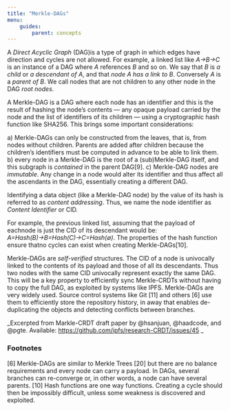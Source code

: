 ```yaml
---
title: "Merkle-DAGs"
menu:
    guides:
        parent: concepts
---
```


A _Direct Acyclic Graph_ (DAG)is a type of graph in which edges have direction and cycles are not allowed. For example, a linked list like _A→B→C_ is an instance of a DAG where _A_ references _B_ and so on. We say that _B_ is _a child_ or _a descendant of A_, and that _node A has a link to B_. Conversely _A_ is a _parent of B_. We call nodes that are not children to any other node in the DAG _root nodes_.

A Merkle-DAG is a DAG where each node has an identifier and this is the result of hashing the node’s contents — any opaque payload carried by the node and the list of identifiers of its children — using a cryptographic hash function like SHA256. This brings some important considerations:

a) Merkle-DAGs can only be constructed from the leaves, that is, from nodes without children. Parents are added after children because the children’s identifiers must be computed in advance to be able to link them.
b) every node in a Merkle-DAG is the root of a (sub)Merkle-DAG itself, and this subgraph is _contained_ in the parent DAG[9].
c)  Merkle-DAG nodes are _immutable_. Any change in a node would alter its identifier and thus affect all the ascendants in the DAG, essentially creating a different DAG.

Identifying a data object (like a Merkle-DAG node) by the value of its hash is referred to as _content addressing_.  Thus, we name the node identifier as _Content Identifier_ or CID.

For example, the previous linked list, assuming that the payload of eachnode  is  just  the  CID  of  its  descendant  would  be: _A=Hash(B)→B=Hash(C)→C=Hash(∅)_.  The properties of the hash function ensure thatno cycles can exist when creating Merkle-DAGs[10].

Merkle-DAGs are _self-verified_ structures. The CID of a node is univocally linked to the contents of its payload and those of all its descendants. Thus two nodes with the same CID univocally represent exactly the same DAG. This will be a key property to efficiently sync Merkle-CRDTs without having to copy the full DAG, as exploited by systems like IPFS. Merkle-DAGs  are  very  widely  used. Source  control  systems  like  Git [11] and others [6] use them to efficiently store the repository history, in away that enables de-duplicating the objects and detecting conflicts between branches.

_Excerpted from Markle-CRDT draft paper by @hsanjuan, @haadcode, and @pgte. Available: https://github.com/ipfs/research-CRDT/issues/45 _


### Footnotes

[6] Merkle-DAGs are similar to Merkle Trees [20] but there are no balance requirements and every node can carry a payload. In DAGs, several branches can re-converge or, in other words, a node can have several parents.
[10] Hash functions are one way functions. Creating a cycle should then be impossibly difficult, unless some weakness is discovered and exploited.
